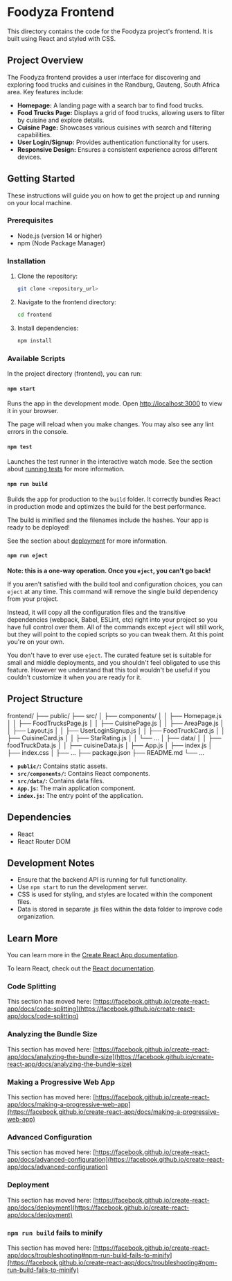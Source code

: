 # Foodyza Frontend

This directory contains the code for the Foodyza project's frontend. It is built using React and styled with CSS.

## Project Overview

The Foodyza frontend provides a user interface for discovering and exploring food trucks and cuisines in the Randburg, Gauteng, South Africa area. Key features include:

* **Homepage:** A landing page with a search bar to find food trucks.
* **Food Trucks Page:** Displays a grid of food trucks, allowing users to filter by cuisine and explore details.
* **Cuisine Page:** Showcases various cuisines with search and filtering capabilities.
* **User Login/Signup:** Provides authentication functionality for users.
* **Responsive Design:** Ensures a consistent experience across different devices.

## Getting Started

These instructions will guide you on how to get the project up and running on your local machine.

### Prerequisites

* Node.js (version 14 or higher)
* npm (Node Package Manager)

### Installation

1.  Clone the repository:

    ```bash
    git clone <repository_url>
    ```

2.  Navigate to the frontend directory:

    ```bash
    cd frontend
    ```

3.  Install dependencies:

    ```bash
    npm install
    ```

### Available Scripts

In the project directory (frontend), you can run:

#### `npm start`

Runs the app in the development mode.
Open [http://localhost:3000](http://localhost:3000) to view it in your browser.

The page will reload when you make changes.
You may also see any lint errors in the console.

#### `npm test`

Launches the test runner in the interactive watch mode.
See the section about [running tests](https://facebook.github.io/create-react-app/docs/running-tests) for more information.

#### `npm run build`

Builds the app for production to the `build` folder.
It correctly bundles React in production mode and optimizes the build for the best performance.

The build is minified and the filenames include the hashes.
Your app is ready to be deployed!

See the section about [deployment](https://facebook.github.io/create-react-app/docs/deployment) for more information.

#### `npm run eject`

**Note: this is a one-way operation. Once you `eject`, you can't go back!**

If you aren't satisfied with the build tool and configuration choices, you can `eject` at any time. This command will remove the single build dependency from your project.

Instead, it will copy all the configuration files and the transitive dependencies (webpack, Babel, ESLint, etc) right into your project so you have full control over them. All of the commands except `eject` will still work, but they will point to the copied scripts so you can tweak them. At this point you're on your own.

You don't have to ever use `eject`. The curated feature set is suitable for small and middle deployments, and you shouldn't feel obligated to use this feature. However we understand that this tool wouldn't be useful if you couldn't customize it when you are ready for it.

## Project Structure
frontend/
├── public/
├── src/
│   ├── components/
│   │   ├── Homepage.js
│   │   ├── FoodTrucksPage.js
│   │   ├── CuisinePage.js
│   │   ├── AreaPage.js
│   │   ├── Layout.js
│   │   ├── UserLoginSignup.js
│   │   ├── FoodTruckCard.js
│   │   ├── CuisineCard.js
│   │   ├── StarRating.js
│   │   └── ...
│   ├── data/
│   │   ├── foodTruckData.js
│   │   ├── cuisineData.js
│   ├── App.js
│   ├── index.js
│   ├── index.css
│   ├── ...
├── package.json
├── README.md
└── ...

* **`public/`:** Contains static assets.
* **`src/components/`:** Contains React components.
* **`src/data/`:** Contains data files.
* **`App.js`:** The main application component.
* **`index.js`:** The entry point of the application.

## Dependencies

* React
* React Router DOM

## Development Notes

* Ensure that the backend API is running for full functionality.
* Use `npm start` to run the development server.
* CSS is used for styling, and styles are located within the component files.
* Data is stored in separate .js files within the data folder to improve code organization.

## Learn More

You can learn more in the [Create React App documentation](https://facebook.github.io/create-react-app/docs/getting-started).

To learn React, check out the [React documentation](https://reactjs.org/).

### Code Splitting

This section has moved here: [https://facebook.github.io/create-react-app/docs/code-splitting](https://facebook.github.io/create-react-app/docs/code-splitting)

### Analyzing the Bundle Size

This section has moved here: [https://facebook.github.io/create-react-app/docs/analyzing-the-bundle-size](https://facebook.github.io/create-react-app/docs/analyzing-the-bundle-size)

### Making a Progressive Web App

This section has moved here: [https://facebook.github.io/create-react-app/docs/making-a-progressive-web-app](https://facebook.github.io/create-react-app/docs/making-a-progressive-web-app)

### Advanced Configuration

This section has moved here: [https://facebook.github.io/create-react-app/docs/advanced-configuration](https://facebook.github.io/create-react-app/docs/advanced-configuration)

### Deployment

This section has moved here: [https://facebook.github.io/create-react-app/docs/deployment](https://facebook.github.io/create-react-app/docs/deployment)

### `npm run build` fails to minify

This section has moved here: [https://facebook.github.io/create-react-app/docs/troubleshooting#npm-run-build-fails-to-minify](https://facebook.github.io/create-react-app/docs/troubleshooting#npm-run-build-fails-to-minify)